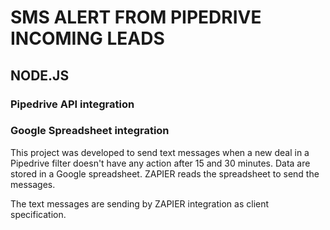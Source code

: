 # SMS ALERT FROM PIPEDRIVE INCOMING LEADS

## NODE.JS

### Pipedrive API integration
### Google Spreadsheet integration

This project was developed to send text messages when a new deal in a Pipedrive filter doesn't have any action after 15 and 30 minutes. Data are stored in a Google spreadsheet. ZAPIER reads the spreadsheet to send the messages. 

The text messages are sending by ZAPIER integration as client specification. 
